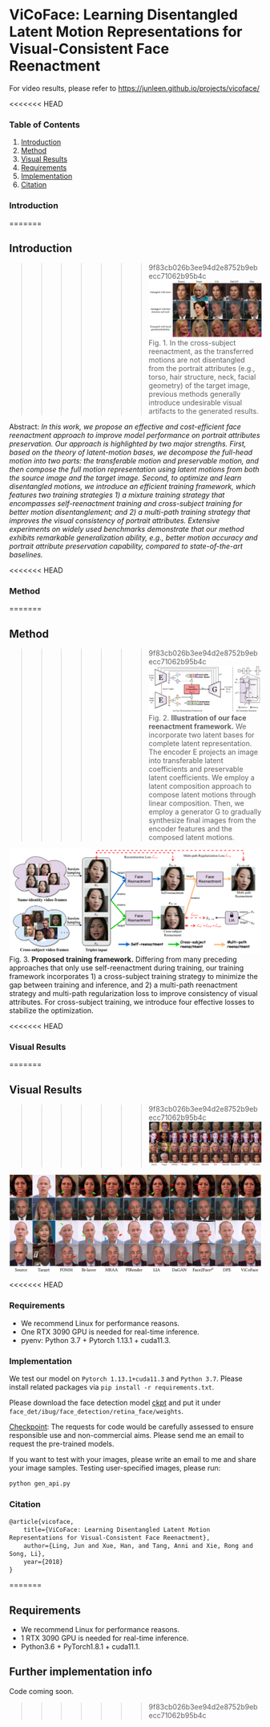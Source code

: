 # ViCoFace: Learning Disentangled Latent Motion Representations for Visual-Consistent Face Reenactment


For video results, please refer to https://junleen.github.io/projects/vicoface/

<<<<<<< HEAD

### Table of Contents
1. [Introduction](#introduction)
1. [Method](#method)
1. [Visual Results](#visual-results)
1. [Requirements](#requirements)
1. [Implementation](#implementation)
1. [Citation](#citation)

### Introduction
=======
## Introduction
>>>>>>> 9f83cb026b3ee94d2e8752b9ebecc71062b95b4c
![Motivation](./static/images/entangled-motion.jpg)
Fig. 1. In the cross-subject reenactment, as the transferred motions are not disentangled from the portrait attributes (e.g., torso, hair structure, neck, facial geometry) of the target image, previous methods generally introduce undesirable visual artifacts to the generated results. 


Abstract: *In this work, we propose an effective and cost-efficient face reenactment approach to improve model performance on portrait attributes preservation. Our approach is highlighted by two major strengths. First, based on the theory of latent-motion bases, we decompose the full-head motion into two parts: the transferable motion and preservable motion, and then compose the full motion representation using latent motions from both the source image and the target image. Second, to optimize and learn disentangled motions, we introduce an efficient training framework, which features two training strategies 1) a mixture training strategy that encompasses self-reenactment training and cross-subject training for better motion disentanglement; and 2) a multi-path training strategy that improves the visual consistency of portrait attributes. Extensive experiments on widely used benchmarks demonstrate that our method exhibits remarkable generalization ability, e.g., better motion accuracy and portrait attribute preservation capability, compared to state-of-the-art baselines.*

<<<<<<< HEAD
### Method
=======
## Method
>>>>>>> 9f83cb026b3ee94d2e8752b9ebecc71062b95b4c
![Generator](./static/images/generator.png)
Fig. 2. **Illustration of our face reenactment framework.** We incorporate two latent bases for complete latent representation. The encoder E projects an image into transferable latent coefficients and preservable latent coefficients. We employ a latent composition approach to compose latent motions through linear composition. Then, we employ a generator G to gradually synthesize final images from the encoder features and the composed latent motions.

![Training](./static/images/framework.png)
Fig. 3. **Proposed training framework.** Differing from many preceding approaches that only use self-reenactment during training, our training framework incorporates 1) a cross-subject training strategy to minimize the gap between training and inference, and 2) a multi-path reenactment strategy and multi-path regularization loss to improve consistency of visual attributes. For cross-subject training, we introduce four effective losses to stabilize the optimization.

<<<<<<< HEAD
### Visual Results
=======
## Visual Results
>>>>>>> 9f83cb026b3ee94d2e8752b9ebecc71062b95b4c
![Comparison Results](./static/images/cross-subject-voxceleb.jpg)

![Comparison Results](./static/images/cross-subject-hdtf.jpg)

<<<<<<< HEAD
### Requirements
- We recommend Linux for performance reasons.
- One RTX 3090 GPU is needed for real-time inference.
- pyenv: Python 3.7 + Pytorch 1.13.1 + cuda11.3.

### Implementation
We test our model on `Pytorch 1.13.1+cuda11.3` and `Python 3.7`. Please install related packages via `pip install -r requirements.txt`.

Please download the face detection model [ckpt](https://drive.google.com/file/d/1pWRxqvGOJwFEPf72Sn-qTkHaKVgq7uLq/view?usp=sharing) and put it under `face_det/ibug/face_detection/retina_face/weights`.

[Checkpoint](): The requests for code would be carefully assessed to
ensure responsible use and non-commercial aims. Please send me an email to request the pre-trained models.


If you want to test with your images, please write an email to me and share your image samples. 
Testing user-specified images, please run:
```bash
python gen_api.py
```


### Citation
```bibtext
@article{vicoface,
    title={ViCoFace: Learning Disentangled Latent Motion Representations for Visual-Consistent Face Reenactment},
    author={Ling, Jun and Xue, Han, and Tang, Anni and Xie, Rong and Song, Li},
    year={2018}
}
```
=======
## Requirements
- We recommend Linux for performance reasons.
- 1 RTX 3090 GPU is needed for real-time inference.
- Python3.6 + PyTorch1.8.1 + cuda11.1.

## Further implementation info
Code coming soon.
>>>>>>> 9f83cb026b3ee94d2e8752b9ebecc71062b95b4c

